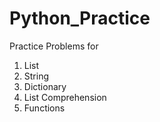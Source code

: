 # Python_Practice

Practice Problems for 
1. List
2. String
3. Dictionary
4. List Comprehension
5. Functions
